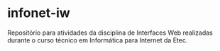 # infonet-iw
Repositório para atividades da disciplina de Interfaces Web realizadas durante o curso técnico em Informática para Internet da Etec.
